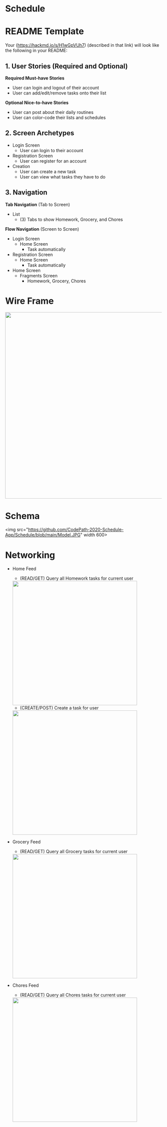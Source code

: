# Schedule


# README Template

Your (https://hackmd.io/s/H1wGpVUh7) (described in that link) will look like the following in your README:

## 1. User Stories (Required and Optional)

**Required Must-have Stories**

 * User can login and logout of their account
 * User can add/edit/remove tasks onto their list

**Optional Nice-to-have Stories**
 * User can post about their daily routines
 * User can color-code their lists and schedules

## 2. Screen Archetypes

 * Login Screen
   * User can login to their account
 * Registration Screen
   * User can register for an account
 * Creation
   * User can create a new task
   * User can view what tasks they have to do

## 3. Navigation

**Tab Navigation** (Tab to Screen)

 * List
     * (3) Tabs to show Homework, Grocery, and Chores

**Flow Navigation** (Screen to Screen)

 * Login Screen 
   * Home Screen
       * Task automatically
* Registration Screen
    * Home Screen
       * Task automatically
 * Home Screen
     * Fragments Screen
         * Homework, Grocery, Chores
   
   
 # Wire Frame
 <img src="https://github.com/CodePath-2020-Schedule-App/Schedule/blob/main/CodePath_WireFrame.png" width=600>
 
 # Schema
 <img src="https://github.com/CodePath-2020-Schedule-App/Schedule/blob/main/Model.JPG" width 600>
 
 # Networking
  * Home Feed
      * (READ/GET) Query all Homework tasks for current user
     <img src="https://github.com/CodePath-2020-Schedule-App/Schedule/blob/main/homeworkfragment.png" width=400/>
     
     * (CREATE/POST) Create a task for user
     <img src="https://github.com/CodePath-2020-Schedule-App/Schedule/blob/main/saveTask.png" width=400/>
 * Grocery Feed
     * (READ/GET) Query all Grocery tasks for current user
     <img src="https://github.com/CodePath-2020-Schedule-App/Schedule/blob/main/groceryfragment.png" width=400/>
 * Chores Feed
     * (READ/GET) Query all Chores tasks for current user
     <img src="https://github.com/CodePath-2020-Schedule-App/Schedule/blob/main/choresfragment.png" width=400/>

    